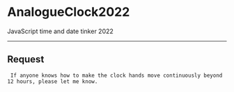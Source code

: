 # AnalogueClock2022

JavaScript time and date tinker 2022

---

## Request

     If anyone knows how to make the clock hands move continuously beyond 12 hours, please let me know.
